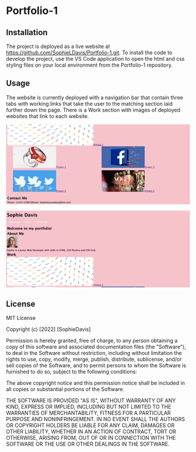 # Portfolio-1
## Installation
The project is deployed as a live website at https://github.com/SophieLDavis/Portfolio-1.git. To install the code to develop the project, use the VS Code application to open the html and css styling files on your local environment from the Portfolio-1 repository. 

## Usage 
The website is currently deployed with a navigation bar that contain three tabs with working links that take the user to the matching section laid further down the page. There is a Work section with images of deployed websites that link to each website.  

![Screenshot1](assets/screenshot1.png)

![Screenshot1](assets/screenshot2.png)


## License
MIT License

Copyright (c) [2022] [SophieDavis]

Permission is hereby granted, free of charge, to any person obtaining a copy
of this software and associated documentation files (the "Software"), to deal
in the Software without restriction, including without limitation the rights
to use, copy, modify, merge, publish, distribute, sublicense, and/or sell
copies of the Software, and to permit persons to whom the Software is
furnished to do so, subject to the following conditions:

The above copyright notice and this permission notice shall be included in all
copies or substantial portions of the Software.

THE SOFTWARE IS PROVIDED "AS IS", WITHOUT WARRANTY OF ANY KIND, EXPRESS OR
IMPLIED, INCLUDING BUT NOT LIMITED TO THE WARRANTIES OF MERCHANTABILITY,
FITNESS FOR A PARTICULAR PURPOSE AND NONINFRINGEMENT. IN NO EVENT SHALL THE
AUTHORS OR COPYRIGHT HOLDERS BE LIABLE FOR ANY CLAIM, DAMAGES OR OTHER
LIABILITY, WHETHER IN AN ACTION OF CONTRACT, TORT OR OTHERWISE, ARISING FROM,
OUT OF OR IN CONNECTION WITH THE SOFTWARE OR THE USE OR OTHER DEALINGS IN THE
SOFTWARE.